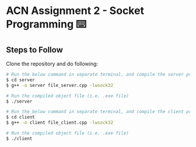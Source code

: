 # ACN Assignment 2 - Socket Programming :keyboard:


## Steps to Follow

Clone the repository and do following:

```bash
# Run the below command in separate terminal, and compile the server program (pass -lwsock32 as a parameter for windows compilation)
$ cd server
$ g++ -o server file_server.cpp -lwsock32

# Run the compiled object file (i.e. .exe file)
$ ./server

# Run the below command in separate terminal, and compile the client program (pass -lwsock32 as a parameter for windows compilation)
$ cd client
$ g++ -o client file_client.cpp -lwsock32

# Run the compiled object file (i.e. .exe file)
$ ./client
```
